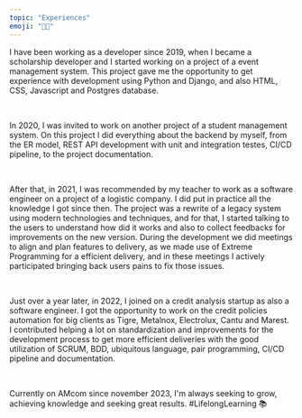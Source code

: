 ```yaml
---
topic: "Experiences"
emoji: "👨‍💻"
---
```


I have been working as a developer since 2019, when I became a scholarship developer and I started working on a project of a event management system. This project gave me the opportunity to get experience with development using Python and Django, and also HTML, CSS, Javascript and Postgres database.

<br/>

In 2020, I was invited to work on another project of a student management system. On this project I did everything about the backend by myself, from the ER model, REST API development with unit and integration testes, CI/CD pipeline, to the project documentation.

<br/>

After that, in 2021, I was recommended by my teacher to work as a software engineer on a project of a logistic company. I did put in practice all the knowledge I got since then. The project was a rewrite of a legacy system using modern technologies and techniques, and for that, I started talking to the users to understand how did it works and also to collect feedbacks for improvements on the new version. During the development we did meetings to align and plan features to delivery, as we made use of Extreme Programming for a efficient delivery, and in these meetings I actively participated bringing back users pains to fix those issues.

<br/>

Just over a year later, in 2022, I joined on a credit analysis startup as also a software engineer. I got the opportunity to work on the credit policies automation for big clients as Tigre, Metalnox, Electrolux, Cantu and Marest. I contributed helping a lot on standardization and improvements for the development process to get more efficient deliveries with the good utilization of SCRUM, BDD, ubiquitous language, pair programming, CI/CD pipeline and documentation.

<br/>

Currently on AMcom since november 2023, I'm always seeking to grow, achieving knowledge and seeking great results. #LifelongLearning 📚
